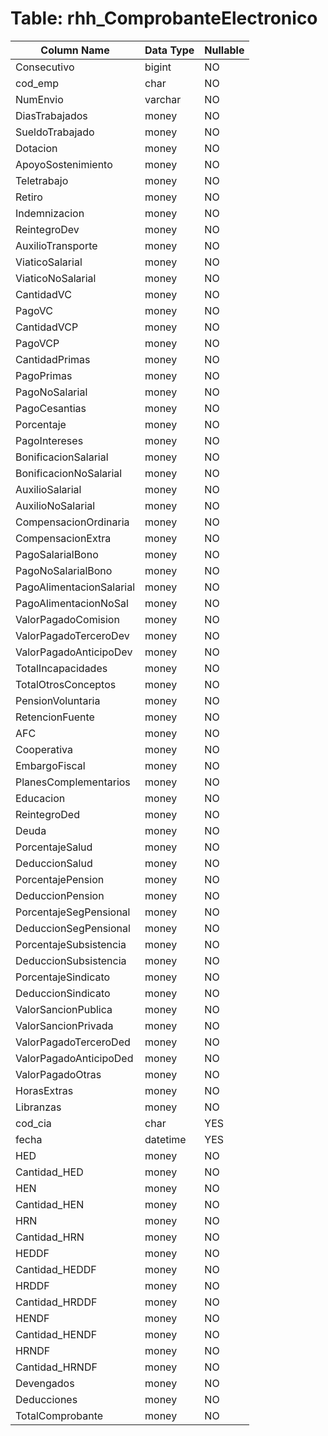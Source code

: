 # Table: rhh_ComprobanteElectronico

| Column Name | Data Type | Nullable |
|-------------|-----------|----------|
| Consecutivo | bigint | NO |
| cod_emp | char | NO |
| NumEnvio | varchar | NO |
| DiasTrabajados | money | NO |
| SueldoTrabajado | money | NO |
| Dotacion | money | NO |
| ApoyoSostenimiento | money | NO |
| Teletrabajo | money | NO |
| Retiro | money | NO |
| Indemnizacion | money | NO |
| ReintegroDev | money | NO |
| AuxilioTransporte | money | NO |
| ViaticoSalarial | money | NO |
| ViaticoNoSalarial | money | NO |
| CantidadVC | money | NO |
| PagoVC | money | NO |
| CantidadVCP | money | NO |
| PagoVCP | money | NO |
| CantidadPrimas | money | NO |
| PagoPrimas | money | NO |
| PagoNoSalarial | money | NO |
| PagoCesantias | money | NO |
| Porcentaje | money | NO |
| PagoIntereses | money | NO |
| BonificacionSalarial | money | NO |
| BonificacionNoSalarial | money | NO |
| AuxilioSalarial | money | NO |
| AuxilioNoSalarial | money | NO |
| CompensacionOrdinaria | money | NO |
| CompensacionExtra | money | NO |
| PagoSalarialBono | money | NO |
| PagoNoSalarialBono | money | NO |
| PagoAlimentacionSalarial | money | NO |
| PagoAlimentacionNoSal | money | NO |
| ValorPagadoComision | money | NO |
| ValorPagadoTerceroDev | money | NO |
| ValorPagadoAnticipoDev | money | NO |
| TotalIncapacidades | money | NO |
| TotalOtrosConceptos | money | NO |
| PensionVoluntaria | money | NO |
| RetencionFuente | money | NO |
| AFC | money | NO |
| Cooperativa | money | NO |
| EmbargoFiscal | money | NO |
| PlanesComplementarios | money | NO |
| Educacion | money | NO |
| ReintegroDed | money | NO |
| Deuda | money | NO |
| PorcentajeSalud | money | NO |
| DeduccionSalud | money | NO |
| PorcentajePension | money | NO |
| DeduccionPension | money | NO |
| PorcentajeSegPensional | money | NO |
| DeduccionSegPensional | money | NO |
| PorcentajeSubsistencia | money | NO |
| DeduccionSubsistencia | money | NO |
| PorcentajeSindicato | money | NO |
| DeduccionSindicato | money | NO |
| ValorSancionPublica | money | NO |
| ValorSancionPrivada | money | NO |
| ValorPagadoTerceroDed | money | NO |
| ValorPagadoAnticipoDed | money | NO |
| ValorPagadoOtras | money | NO |
| HorasExtras | money | NO |
| Libranzas | money | NO |
| cod_cia | char | YES |
| fecha | datetime | YES |
| HED | money | NO |
| Cantidad_HED | money | NO |
| HEN | money | NO |
| Cantidad_HEN | money | NO |
| HRN | money | NO |
| Cantidad_HRN | money | NO |
| HEDDF | money | NO |
| Cantidad_HEDDF | money | NO |
| HRDDF | money | NO |
| Cantidad_HRDDF | money | NO |
| HENDF | money | NO |
| Cantidad_HENDF | money | NO |
| HRNDF | money | NO |
| Cantidad_HRNDF | money | NO |
| Devengados | money | NO |
| Deducciones | money | NO |
| TotalComprobante | money | NO |
